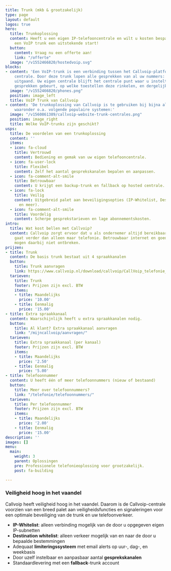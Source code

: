 ```yaml
---
title: Trunk (mkb & grootzakelijk)
type: page
layout: default
logos: true
hero:
  title: Trunkoplossing
  content: Heeft u een eigen IP-telefooncentrale en wilt u kosten besparen? Dan biedt
    een VoIP trunk een uitstekende start!
  button:
    content: Vraag nu een offerte aan!
    link: "/offerte"
  image: "/v1552466820/hostedvoip.svg"
blocks:
- content: 'Een VoIP-trunk is een verbinding tussen het Callvoip-platform en uw eigen
    centrale. Door deze trunk lopen alle gesprekken van al uw nummers: inkomend en
    uitgaand. Uw eigen centrale blijft het centrale punt waar u instelt wat er met
    gesprekken gebeurt, op welke toestellen deze rinkelen, en dergelijke.'
  image: "/v1552466820/phones.png"
  position: image_left
  title: VoIP Trunk van Callvoip
- content: 'De trunkoplossing van Callvoip is te gebruiken bij bijna alle IP-centrales,
    waaronder o.a. volgende populaire systemen:'
  image: "/v1560861389/callvoip-website-trunk-centrales.png"
  position: image_right
  title: Welke VoIP-trunks zijn geschikt?
usps:
  title: De voordelen van een trunkoplossing
  content: ''
  items:
  - icon: fa-cloud
    title: Vertrouwd
    content: Bediening en gemak van uw eigen telefooncentrale.
  - icon: fa-user-lock
    title: Flexibel
    content: Zelf het aantal gesprekskanalen bepalen en aanpassen.
  - icon: fa-comment-alt-smile
    title: Betrouwbaar
    content: U krijgt een backup-trunk en fallback op hosted centrale.
  - icon: fa-lock
    title: Veilig
    content: Uitgebreid palet aan beveiligingsopties (IP-Whitelist, Destination Whitlest
      en meer).
  - icon: fa-comment-alt-smile
    title: Voordelig
    content: Scherpe gesprekstarieven en lage abonnementskosten.
intro:
  title: Wat kost bellen met Callvoip?
  content: Callvoip zorgt ervoor dat u als ondernemer altijd bereikbaar bent, dat
    gaat verder dan alleen maar telefonie. Betrouwbaar internet en goede apparatuur
    mogen daarbij niet ontbreken.
prijzen:
- title: Trunk
  content: De basis trunk bestaat uit 4 spraakkanalen
  button:
    title: Trunk aanvragen
    link: https://www.callvoip.nl/download/callvoip/CallVoip_telefonie_aanvraagformulier.pdf
  tarieven:
    title: Trunk
    footer: Prijzen zijn excl. BTW
    items:
    - title: Maandelijks
      price: '10.00'
    - title: Eenmalig
      price: '15.00'
- title: Extra spraakkanaal
  content: Waarschijnlijk heeft u extra spraakkanalen nodig.
  button:
    title: Al klant? Extra spraakkanaal aanvragen
    link: "/mijncallvoip/aanvragen/"
  tarieven:
    title: Extra spraakkanaal (per kanaal)
    footer: Prijzen zijn excl. BTW
    items:
    - title: Maandelijks
      price: '2.50'
    - title: Eenmalig
      price: '5.00'
- title: Telefoonnummer
  content: U heeft één of meer telefoonnummers (nieuw of bestaand)
  button:
    title: Meer over telefoonnummers?
    link: "/telefonie/telefoonnummers/"
  tarieven:
    title: Per telefoonnummer
    footer: Prijzen zijn excl. BTW
    items:
    - title: Maandelijks
      price: '2.00'
    - title: Eenmalig
      price: '15.00'
description: ''
images: []
menu:
  main:
    weight: 3
    parent: Oplossingen
    pre: Professionele telefonieoplossing voor grootzakelijk.
    post: fa-building

---
```

### Veiligheid hoog in het vaandel

Callvoip heeft veiligheid hoog in het vaandel. Daarom is de Callvoip-centrale voorzien van een breed palet aan veiligheidsfuncties en signaleringen voor een optimale beveiliging van de trunk en uw telefoonverkeer.

* **IP-Whitelist**: alleen verbinding mogelijk van de door u opgegeven eigen IP-subnetten
* **Destination whitelist**: alleen verkeer mogelijk van en naar de door u bepaalde bestemmingen
* Adequaat **limiteringssysteem** met email alerts op uur-, dag-, en weekbasis
* Door uzelf instelbaar en aanpasbaar aantal **gesprekskanalen**
* Standaardlevering met een **fallback**-trunk account